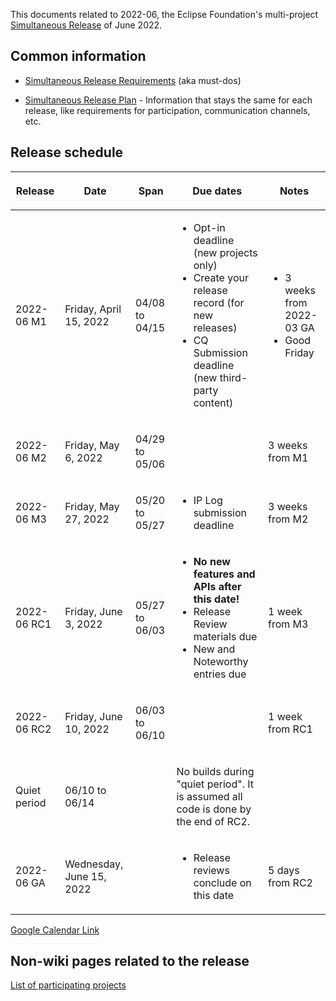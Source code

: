 This documents related to 2022-06, the Eclipse Foundation's
multi-project [Simultaneous Release](../Simultaneous_Release.md) of
June 2022.

## Common information

-   [Simultaneous Release
    Requirements](Simultaneous_Release_Requirements.md)
    (aka must-dos)

<!-- -->

-   [Simultaneous Release
    Plan](Simultaneous_Release_Plan.md) - Information
    that stays the same for each release, like requirements for
    participation, communication channels, etc.

## Release schedule

<table>
<thead>
<tr class="header">
<th><p>Release</p></th>
<th><p>Date</p></th>
<th><p>Span</p></th>
<th><p>Due dates</p></th>
<th><p>Notes</p></th>
</tr>
</thead>
<tbody>
<tr class="odd">
<td><p>2022-06 M1</p></td>
<td><p>Friday, April 15, 2022</p></td>
<td><p>04/08 to 04/15</p></td>
<td><ul>
<li>Opt-in deadline (new projects only)</li>
<li>Create your release record (for new releases)</li>
<li>CQ Submission deadline (new third-party content)</li>
</ul></td>
<td><ul>
<li>3 weeks from 2022-03 GA</li>
<li>Good Friday</li>
</ul></td>
</tr>
<tr class="even">
<td><p>2022-06 M2</p></td>
<td><p>Friday, May 6, 2022</p></td>
<td><p>04/29 to 05/06</p></td>
<td></td>
<td><p>3 weeks from M1</p></td>
</tr>
<tr class="odd">
<td><p>2022-06 M3</p></td>
<td><p>Friday, May 27, 2022</p></td>
<td><p>05/20 to 05/27</p></td>
<td><ul>
<li>IP Log submission deadline</li>
</ul></td>
<td><p>3 weeks from M2</p></td>
</tr>
<tr class="even">
<td><p>2022-06 RC1</p></td>
<td><p>Friday, June 3, 2022</p></td>
<td><p>05/27 to 06/03</p></td>
<td><ul>
<li><strong>No new features and APIs after this date!</strong></li>
<li>Release Review materials due</li>
<li>New and Noteworthy entries due</li>
</ul></td>
<td><p>1 week from M3</p></td>
</tr>
<tr class="odd">
<td><p>2022-06 RC2</p></td>
<td><p>Friday, June 10, 2022</p></td>
<td><p>06/03 to 06/10</p></td>
<td></td>
<td><p>1 week from RC1</p></td>
</tr>
<tr class="even">
<td><p>Quiet period</p></td>
<td><p>06/10 to 06/14</p></td>
<td></td>
<td><p>No builds during "quiet period". It is assumed all code is done
by the end of RC2.</p></td>
<td></td>
</tr>
<tr class="odd">
<td><p>2022-06 GA</p></td>
<td><p>Wednesday, June 15, 2022</p></td>
<td></td>
<td><ul>
<li>Release reviews conclude on this date</li>
</ul></td>
<td><p>5 days from RC2</p></td>
</tr>
</tbody>
</table>

<!-- googlecalendar width="600" height="400" title="Planning Council Calendar">gchs7nm4nvpm837469ddj9tjlk@group.calendar.google.com&dates=20220601%2F20220630</googlecalendar -->
[Google Calendar Link](https://calendar.google.com/calendar/embed?src=gchs7nm4nvpm837469ddj9tjlk@group.calendar.google.com&dates=20220601%2F20220630&hl=en&mode=AGENDA)

## Non-wiki pages related to the release

[List of participating
projects](http://www.eclipse.org/projects/releases/releases.php?release=2022-06)

